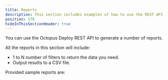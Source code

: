 ```yaml
---
title: Reports
description: This section includes examples of how to use the REST API to generate comma separated reports using the Octopus Deploy API.
position: 170
hideInThisSectionHeader: true
---
```


You can use the Octopus Deploy REST API to generate a number of reports.  

All the reports in this section will include:
- 1 to N number of filters to return the data you need.
- Output results to a CSV file.

Provided sample reports are: